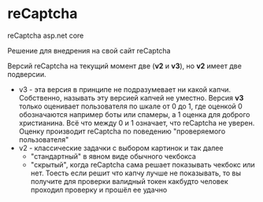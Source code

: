 # reCaptcha
reCaptcha asp.net core

Решение для внедрения на свой сайт reCaptcha

Версий reCaptcha на текущий момент две (**v2** и **v3**), но **v2** имеет две подверсии.
- v3 - эта версия в принципе не подразумевает ни какой капчи. Собственно, называть эту версией капчей не уместно. Версия **v3** только оценивает пользователя по шкале от 0 до 1, где оценкой 0 обозначаются например боты или спамеры, а 1 оценка для доброго христианина. Всё что между 0 и 1 означает, что reCaptcha не уверен. Оценку производит reCaptcha по поведению "проверяемого пользователя"
- v2 - классические задачки с выбором картинок и так далее
    - "стандартный" в явном виде обычного чекбокса
	- "скрытый", когда reCaptcha сама решает показывать чекбокс или нет. Тоесть если решит что капчу лучше не показывать, то вы получите для проверки валидный токен какбудто человек проходил проверку и прошёл ее удачно